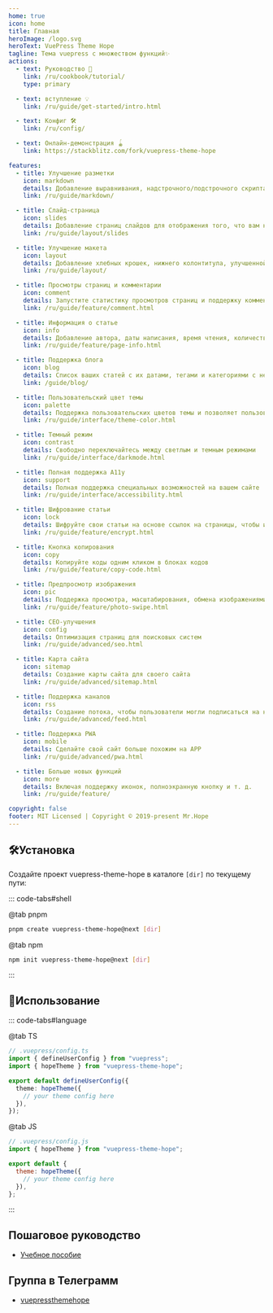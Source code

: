```yaml
---
home: true
icon: home
title: Главная
heroImage: /logo.svg
heroText: VuePress Theme Hope
tagline: Тема vuepress с множеством функций✨
actions:
  - text: Руководство 🧭
    link: /ru/cookbook/tutorial/
    type: primary

  - text: вступление 💡
    link: /ru/guide/get-started/intro.html

  - text: Конфиг 🛠
    link: /ru/config/

  - text: Онлайн-демонстрация 🪀
    link: https://stackblitz.com/fork/vuepress-theme-hope

features:
  - title: Улучшение разметки
    icon: markdown
    details: Добавление выравнивания, надстрочного/подстрочного скрипта, сноски, списка задач, текста, блок-схемы, диаграммы, выделения и поддержка презентации в Markdown
    link: /ru/guide/markdown/

  - title: Слайд-страница
    icon: slides
    details: Добавление страниц слайдов для отображения того, что вам нравится
    link: /ru/guide/layout/slides

  - title: Улучшение макета
    icon: layout
    details: Добавление хлебных крошек, нижнего колонтитула, улучшенной панели навигации, улучшенной навигации по страницам и т. д.
    link: /ru/guide/layout/

  - title: Просмотры страниц и комментарии
    icon: comment
    details: Запустите статистику просмотров страниц и поддержку комментариев с помощью Waline
    link: /ru/guide/feature/comment.html

  - title: Информация о статье
    icon: info
    details: Добавление автора, даты написания, время чтения, количество слов и другой информации в свою статью
    link: /ru/guide/feature/page-info.html

  - title: Поддержка блога
    icon: blog
    details: Список ваших статей с их датами, тегами и категориями с некоторыми потрясающими макетами
    link: /guide/blog/

  - title: Пользовательский цвет темы
    icon: palette
    details: Поддержка пользовательских цветов темы и позволяет пользователям переключаться между предустановленными цветами темы
    link: /ru/guide/interface/theme-color.html

  - title: Темный режим
    icon: contrast
    details: Свободно переключайтесь между светлым и темным режимами
    link: /ru/guide/interface/darkmode.html

  - title: Полная поддержка A11y
    icon: support
    details: Полная поддержка специальных возможностей на вашем сайте
    link: /ru/guide/interface/accessibility.html

  - title: Шифрование статьи
    icon: lock
    details: Шифруйте свои статьи на основе ссылок на страницы, чтобы их мог видеть только тот, кому вы хотите
    link: /ru/guide/feature/encrypt.html

  - title: Кнопка копирования
    icon: copy
    details: Копируйте коды одним кликом в блоках кодов
    link: /ru/guide/feature/copy-code.html

  - title: Предпросмотр изображения
    icon: pic
    details: Поддержка просмотра, масштабирования, обмена изображениями на странице, например, в галерее
    link: /ru/guide/feature/photo-swipe.html

  - title: СЕО-улучшения
    icon: config
    details: Оптимизация страниц для поисковых систем
    link: /ru/guide/advanced/seo.html

  - title: Карта сайта
    icon: sitemap
    details: Создание карты сайта для своего сайта
    link: /ru/guide/advanced/sitemap.html

  - title: Поддержка каналов
    icon: rss
    details: Создание потока, чтобы пользователи могли подписаться на него
    link: /ru/guide/advanced/feed.html

  - title: Поддержка PWA
    icon: mobile
    details: Сделайте свой сайт больше похожим на APP
    link: /ru/guide/advanced/pwa.html

  - title: Больше новых функций
    icon: more
    details: Включая поддержку иконок, полноэкранную кнопку и т. д.
    link: /ru/guide/feature/

copyright: false
footer: MIT Licensed | Copyright © 2019-present Mr.Hope
---
```


## 🛠Установка

Создайте проект vuepress-theme-hope в каталоге `[dir]` по текущему пути:

::: code-tabs#shell

@tab pnpm

```bash
pnpm create vuepress-theme-hope@next [dir]
```

@tab npm

```bash
npm init vuepress-theme-hope@next [dir]
```

:::

## 🚀Использование

::: code-tabs#language

@tab TS

```ts
// .vuepress/config.ts
import { defineUserConfig } from "vuepress";
import { hopeTheme } from "vuepress-theme-hope";

export default defineUserConfig({
  theme: hopeTheme({
    // your theme config here
  }),
});
```

@tab JS

```js
// .vuepress/config.js
import { hopeTheme } from "vuepress-theme-hope";

export default {
  theme: hopeTheme({
    // your theme config here
  }),
};
```

:::

## Пошаговое руководство

- [Учебное пособие](cookbook/tutorial/README.md)

## Группа в Телеграмм

- [vuepressthemehope](https://t.me/vuepressthemehope)

<!-- markdownlint-disable -->

<NetlifyBadge alt="Деплой от Netlify" />

<script setup lang="ts">
import NetlifyBadge from "@NetlifyBadge";
</script>
